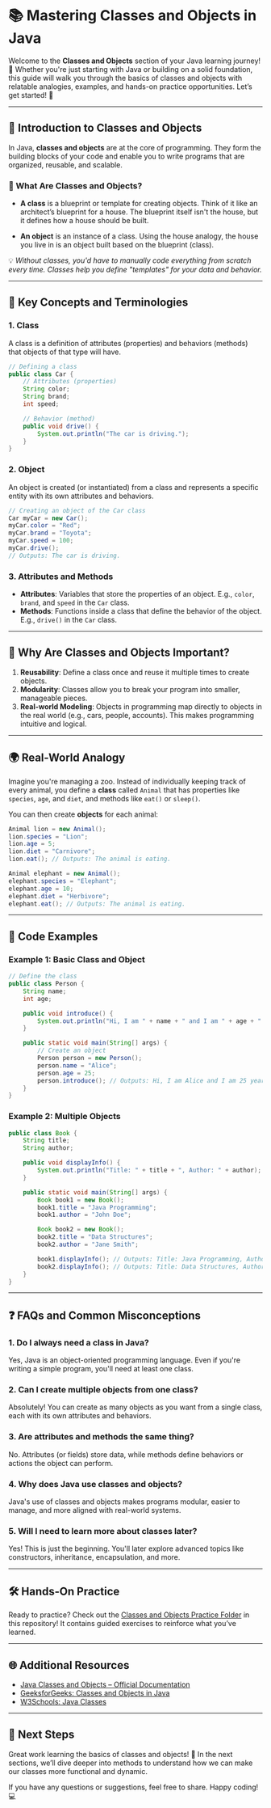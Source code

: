 # 📚 Mastering Classes and Objects in Java

Welcome to the **Classes and Objects** section of your Java learning journey! 🎉 Whether you're just starting with Java or building on a solid foundation, this guide will walk you through the basics of classes and objects with relatable analogies, examples, and hands-on practice opportunities. Let’s get started! 🚀

---

## 🌟 Introduction to Classes and Objects

In Java, **classes and objects** are at the core of programming. They form the building blocks of your code and enable you to write programs that are organized, reusable, and scalable.

### 🧐 What Are Classes and Objects?

- **A class** is a blueprint or template for creating objects. Think of it like an architect’s blueprint for a house. The blueprint itself isn't the house, but it defines how a house should be built.

- **An object** is an instance of a class. Using the house analogy, the house you live in is an object built based on the blueprint (class).

💡 *Without classes, you'd have to manually code everything from scratch every time. Classes help you define "templates" for your data and behavior.*

---

## 🧩 Key Concepts and Terminologies

### 1. **Class**
A class is a definition of attributes (properties) and behaviors (methods) that objects of that type will have.

```java
// Defining a class
public class Car {
    // Attributes (properties)
    String color;
    String brand;
    int speed;

    // Behavior (method)
    public void drive() {
        System.out.println("The car is driving.");
    }
}
```

### 2. **Object**
An object is created (or instantiated) from a class and represents a specific entity with its own attributes and behaviors.

```java
// Creating an object of the Car class
Car myCar = new Car();
myCar.color = "Red";
myCar.brand = "Toyota";
myCar.speed = 100;
myCar.drive();
// Outputs: The car is driving.
```

### 3. **Attributes and Methods**
- **Attributes**: Variables that store the properties of an object. E.g., `color`, `brand`, and `speed` in the `Car` class.
- **Methods**: Functions inside a class that define the behavior of the object. E.g., `drive()` in the `Car` class.

---

## 🔎 Why Are Classes and Objects Important?

1. **Reusability**: Define a class once and reuse it multiple times to create objects.
2. **Modularity**: Classes allow you to break your program into smaller, manageable pieces.
3. **Real-world Modeling**: Objects in programming map directly to objects in the real world (e.g., cars, people, accounts). This makes programming intuitive and logical.

---

## 🌍 Real-World Analogy
Imagine you're managing a zoo. Instead of individually keeping track of every animal, you define a **class** called `Animal` that has properties like `species`, `age`, and `diet`, and methods like `eat()` or `sleep()`.

You can then create **objects** for each animal:

```java
Animal lion = new Animal();
lion.species = "Lion";
lion.age = 5;
lion.diet = "Carnivore";
lion.eat(); // Outputs: The animal is eating.

Animal elephant = new Animal();
elephant.species = "Elephant";
elephant.age = 10;
elephant.diet = "Herbivore";
elephant.eat(); // Outputs: The animal is eating.
```
---

## 📖 Code Examples

### Example 1: Basic Class and Object

```java
// Define the class
public class Person {
    String name;
    int age;

    public void introduce() {
        System.out.println("Hi, I am " + name + " and I am " + age + " years old.");
    }

    public static void main(String[] args) {
        // Create an object
        Person person = new Person();
        person.name = "Alice";
        person.age = 25;
        person.introduce(); // Outputs: Hi, I am Alice and I am 25 years old.
    }
}
```

### Example 2: Multiple Objects

```java
public class Book {
    String title;
    String author;

    public void displayInfo() {
        System.out.println("Title: " + title + ", Author: " + author);
    }

    public static void main(String[] args) {
        Book book1 = new Book();
        book1.title = "Java Programming";
        book1.author = "John Doe";

        Book book2 = new Book();
        book2.title = "Data Structures";
        book2.author = "Jane Smith";

        book1.displayInfo(); // Outputs: Title: Java Programming, Author: John Doe
        book2.displayInfo(); // Outputs: Title: Data Structures, Author: Jane Smith
    }
}
```

---

## ❓ FAQs and Common Misconceptions

### 1. **Do I always need a class in Java?**
Yes, Java is an object-oriented programming language. Even if you're writing a simple program, you'll need at least one class.

### 2. **Can I create multiple objects from one class?**
Absolutely! You can create as many objects as you want from a single class, each with its own attributes and behaviors.

### 3. **Are attributes and methods the same thing?**
No. Attributes (or fields) store data, while methods define behaviors or actions the object can perform.

### 4. **Why does Java use classes and objects?**
Java's use of classes and objects makes programs modular, easier to manage, and more aligned with real-world systems.

### 5. **Will I need to learn more about classes later?**
Yes! This is just the beginning. You'll later explore advanced topics like constructors, inheritance, encapsulation, and more.

---

## 🛠 Hands-On Practice
Ready to practice? Check out the [Classes and Objects Practice Folder](./classes-and-objects) in this repository! It contains guided exercises to reinforce what you’ve learned.

---

## 🌐 Additional Resources
- [Java Classes and Objects – Official Documentation](https://docs.oracle.com/javase/tutorial/java/javaOO/index.html)
- [GeeksforGeeks: Classes and Objects in Java](https://www.geeksforgeeks.org/classes-objects-java/)
- [W3Schools: Java Classes](https://www.w3schools.com/java/java_classes.asp)

---

## 🎉 Next Steps
Great work learning the basics of classes and objects! 🎊 In the next sections, we’ll dive deeper into methods to understand how we can make our classes more functional and dynamic.

If you have any questions or suggestions, feel free to share. Happy coding! 💻

